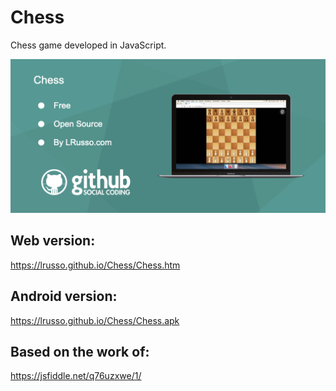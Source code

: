 # Chess

Chess game developed in JavaScript.

![alt screenshot](https://raw.githubusercontent.com/lrusso/Chess/master/Chess.png)

## Web version:

https://lrusso.github.io/Chess/Chess.htm

## Android version:

https://lrusso.github.io/Chess/Chess.apk

## Based on the work of:

https://jsfiddle.net/q76uzxwe/1/
